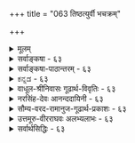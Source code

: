 +++
title = "063 तिष्ठत्युर्वी भचक्रम्"

+++
<details><summary>मूलम्</summary>

तिष्ठत्युर्वी भचक्रं पवनरयवशाद्भ्राम्यतीत्युक्तमाप्तैर्भ्रान्तैः कॢप्तं त्रिलोकीभ्रमणमिह तथा मेदिनीभ्रान्तिपातौ ।  
तद्भ्रान्तौ प्राक्प्रतीचोः प्रसजति पतने पत्रिणोस्तारतम्यं पाते गुर्व्यास्तु तस्याः प्रलघु दिवि समुत्क्षिप्तमेनां न यायात् ॥ ६३ ॥
</details>

<details><summary>सर्वाङ्कषा - ६३</summary>

पृथिवीतत्त्वनिरूपणप्रसक्त्या पृथिवीगोलमधिकृत्य, पुराणोक्तमनुवदति - तिष्ठतीत्यादि । **उर्वी** = भूमिः **तिष्ठति** = स्थिरा एकत्र तिष्ठति । **भचक्रम्** = ग्रहतारानक्षत्रादिगणः **पवनरयवशात्** = मरुद्वेगवशात् **भ्राम्यति** = परिभ्रमते इति आप्तैः पुराणकारैः उक्तम् । भ्रान्तैः कैश्चित् **इह** = एतद्विषये **त्रिलोकीभ्रमणम्** = त्रैलोक्याः : भ्रमणम् **क्लृप्तम्** = कल्पितम् । तथा **मेदिनीभ्रान्तिपातावपि** = आर्यभटादिसंमतः भूभ्रमणवादः, जैनोक्तः भूपतनवादश्च भ्रान्तैः क्लृप्तौ । भूभ्रमणपक्षे दोषं प्रदर्शयति - तद्भान्तावित्यादि । **तद्भ्रान्तौ** = भुवः भ्रमणे **पत्रिणोः** = पक्षिणोः **प्राक्प्रतीच्योः** = प्राग्दिशि, प्रत्यग्दिशि च **पतने** = डयने तारतम्यं प्रसजति ॥ 

अयमर्थः - भूभ्रमणवादिनो हि वदन्ति भूमिः पश्चिमदिशः पूर्वां दिशं भ्रमतीति । एवं तर्हि, द्वौ पक्षिणौ, युगपत् आकाशमुत्पत्योपरि गतौ । ततः तयोरेकः प्राग्दिशम्, अपरश्च प्रत्यग्दिशं चाभिमुखीकृत्य युगपत् यदा डयेताम्, तदा पक्षिणोः उपर्याकाशे स्थितत्वात् भूमेश्च पूर्वदिगभिमुखं भ्रमणात्, पूर्वदिशं प्रति गतः पक्षी स्वलक्ष्यं कदापि न प्राप्नुयात्, भूमेः पूर्वदिशि वेगेन भ्रमणे पक्षिणा तल्लक्ष्यप्राप्तेः असंभवात् । प्रत्यग्दिगभिमुखं गतस्तु पक्षी, विनैव पश्चिमदिग्गमनं स्वयमेव स्वलक्ष्यं प्राप्नुयात् । यावदयमाकाशे क्षणं 

64. 

115. 

[ ज्योतिश्शास्त्रादीनां मर्यादा ] 

ज्योतिश्शास्त्रं पुराणाद्यपि न हि निगमग्राह्यमन्योन्यबाध्यं 

विद्यास्थानं तु सर्वं प्रतिनियतनिजोपक्रियांशे प्रमाणम् । तात्पर्यं तर्कणीयं तदिह बहुविदा भूपरिध्यादिभेदे [दैः] 

दुर्ज्ञानं सर्वथा यन्मुनिभिरपि, परैस्तत्र तूदासितव्यम् ॥64॥ 



तिष्ठति तावत्येव भूमिः भ्रममाणा, तत्पक्षिलक्ष्यं स्वयमेव तस्य सुगमं कुर्यात् । एकस्य स्वलक्ष्याप्राप्तिः, अन्यस्य विनैव गमनं स्वलक्ष्यप्राप्तिरिति तयोः पतने तारतम्यं भवेत् । न चैतत् दृश्यते । अतः भूभ्रमणवादो न युक्त इत्याशयः ॥ 



इदानीन्तनैस्तु विज्ञानिभिः, केवलं भूमिः न भ्रमति; किन्तु भूमेः परिसरायमाणः उपरितनवायुमण्डलभागोऽपि तया सह भ्रमति । अतः न तारतम्यमित्युच्यते । अत्राचार्यैः वायुमण्डलरहितकेवलभूभ्रमणवादः खण्ड्यते । भूपतनवादे दोषं 

इत्यादि । **गुर्व्याः** = अधिकगुरुत्ववत्याः **तस्याः** = पृथिव्याः पाते तु सदाधःपतने तु **दिवि** = आकाशे **समुत्क्षिप्तम्** = पुरुषेण उपरि क्षिप्तंं **प्रलघु** = पृथिव्यपेक्षयात्यन्तन्यूनगुरुत्ववत् लोष्टादि **एनाम्** = भुवम् न **यायात्** = कदापि न प्राप्नुयात् । भूमेः अत्यन्तगुरुत्वात्, लोष्टादेरत्यन्तलघुत्वात्, उपरिक्षिप्तं लोष्टं यावदधः पतति, तावत्येव भूमेः बहुदूरमधः पतनात्, तल्लोष्टं कदापि भुवं न प्राप्नुयात् ॥ 

वस्तुतस्तु - आचार्यैः भूगोलनिर्णयाख्यः स्वतन्त्रो लघुग्रन्थः कश्चित् पुराणानुसाराद्विरचितः । विष्णुपुराणादिपुराणप्रक्रियामनुसृत्य तत्र वर्णितम् । पौराणिकी प्रक्रिया हि भूमेः परितः सप्तसागरादिकं वर्णयति । तदत्यन्तं प्रत्यक्षादिविरुद्धम् । भूमेर्गोलरूपतायाः आर्यभटादिभिः ज्योतिष्कैरप्यङ्गीकारात्, सप्तसागरादीनां भूमावेव एतैर्निरूपणाच्च खगोलशास्त्राननुगुणमप्येतत् । अतश्च यद्यपीदम् इदानीन्तनवैज्ञानिकदृष्ट्या न समर्थनीयं भवेत्; अथापि पौराणिकी प्रक्रिया अबद्धा इति न भ्रमितव्यम् । योगशास्त्ररहस्यज्ञानां सा प्रक्रिया सुगमा स्यात् । आचार्यैरपि योगशास्त्रप्रक्रिययैव वर्णितमिति मन्तव्यम् । अधिकमत्राप्रस्तुतम् ॥ ६३ ॥
</details>


<details><summary>सर्वाङ्कषा-पाठान्तरम् - ६३</summary>

पृथिवीतत्त्वनिरूपणप्रसक्त्या पृथिवीगोलमधिकृत्य, पुराणोक्तमनुवदति - तिष्ठतीत्यादि । उर्वी = भूमिः तिष्ठति = स्थिरा एकत्र तिष्ठति । भचक्रम्‌ = ग्रहतारानक्षत्रादिगणः पवनरयवशात्‌ = मरुद्वेगवशात्‌ भ्राम्यति= परिभ्रमते इति आप्तैः पुराणकारैः उक्तम्‌ । भ्रान्तैः कैश्चित्‌ इह = एतद्विषये त्रिलोकीभ्रमणम्‌ = त्रैलोक्या: भ्रमणम्‌ क्लृप्तम्‌ = कल्पितम्‌ । तथा मेदिनीभ्रान्तिपातावपि = आर्यभटदिसंमतः भूभ्रमणवादः, जैनोक्तः भूपतनवादश्च भ्रान्तैः क्लृप्तौ । भूम्रमणपकषे दोषं प्रदर्शयति - तद्भ्रान्तावित्यादि । तदभ्रान्तौ = भुव: भ्रमणे पत्रिणोः = पक्षिणोः प्राक्प्रतीच्योः = प्राग्दिशि, प्रत्यग्दिशि च पतने = डयने तारतम्यं प्रसजति ॥   
अयमर्थः - भूभ्रमणवादिनो हि वदन्ति भूमिः पश्चिमदिशः पूर्वा दिशं भ्रमतीति । एवं तर्हि, द्वौ पक्षिणौ, युगपत्‌ आकाशमुत्पत्योपरि गतौ । ततः तयोरेकः प्राग्दिशम्‌, अपरश्च प्रत्यग्दिशं चाभिमुखीकृत्य युगपत्‌ यदा डयेताम्‌, तदा पक्षिणोः उपर्याकाशो स्थितत्वात्‌ भूमेश्च पूर्वदिगभिमुखं भ्रमणात्‌, पूर्वदिशं प्रति गतः पक्षी स्वलक्ष्यं कदापि न प्राप्नुयात्‌, भूमेः पूर्वदिशि वेगेन भ्रमणे पक्षिणा तल्लक्ष्यप्राप्तेः असंभवात्‌ । प्रत्यग्दिगभिमुखं गतस्तु पक्षी, विनैव पश्चिमदिग्गमनं स्वयमेव स्वलकक्ष्यं प्राप्नुयात्‌ । यावदयमाकाशे क्षणं तिष्ठति तावत्येव भूमिः भ्रममाणा, तत्पक्षिलक्ष्यं स्वयमेव तस्य सुगमं कुर्यात्‌ । एकस्य स्वलक्ष्यप्राप्तिः, अन्यस्य विनैव गमनं स्वलक्ष्यप्राप्तिरिति तयोः पतने तारतम्यं भवेत्‌ । न चैतत्‌ दृश्यते । अतः भूभ्रमणवादो न युक्त इत्याशयः ॥   
इदानीन्तनैस्तु विज्ञानिभिः, केवलं भूमिः न भ्रमति; किन्तु भूमेः परिसरायमाणः उरपरितनवायुमण्डलभागोऽपि तया सह भ्रमति । अतः न तारतम्यमित्युच्यते । अत्राचार्यैः वायुमण्डलरहितकेवलभूभ्रमणवादः खण्ड्यते । भूपतनवादे दोषं प्रदर्शयति - पात इत्यादि । गुर्व्याः = अधिकगुरुत्ववत्याः तस्याः = पृथिव्याः पाते तु = सदाधःपतने तु दिवि = आकाशे समुत्क्षिप्तम् = पुरुषेण उपरि क्षिप्तं प्रलघु = पृथिव्यपेक्षयात्यन्तन्यूनगुरुत्ववत्‌ लोष्टादि एनाम्‌ = भुवम्‌ न यायात्‌ = कदापि न प्राप्नुयात्‌ । भूमेः अत्यन्तगुरुत्वात्‌, लोष्टदेरत्यन्तलघुत्वात्‌, उपरिक्षिप्तं लोष्टं यावदधः पतति, तावत्येव भूमेः बहुदूरमधः पतनात्‌, तल्लोष्टं कदापि भुवं न प्राप्नुयात्‌ ॥   
वस्तुतस्तु - आचार्यैः भूगोळनिर्णयाख्यः स्वतन्त्रो लघु्ग्रन्थः कश्चित्‌ पुराणानुसाराद्विरचतः । विष्णुपुराणादिपुराणप्रक्रियामनुसृत्य तत्र वर्णितम्‌ । पौराणिकी प्रक्रिया हि भूमेः परितः सप्तसागरादिकं वर्णयति । तदत्यन्तं प्रत्यक्षादिविरुद्धम्‌ । भूमेर्गोळरूपतायाः आर्यभटदिभिः ज्योतिष्कैरप्यङ्गीकारात्‌, सप्तसागरादीनां भूमावेव एतैर्निरूपणाच्च खगोळशास्त्राननुगुणमप्येतत्‌ । अतश्च यद्यपीदम्‌ इदानीन्तनवैज्ञानिकदृष्ट्या न समर्धनीयं भवेत्‌; अथापि पौराणिकी प्रक्रिया अबद्धा इति न भ्रमितव्यम्‌ । योगशास्त्ररहस्यज्ञानां सा प्रक्रिया सुगमा स्यात्‌ । आचार्यैरपि योगशास्त्रप्रक्रिययैव वर्णितमिति मन्तव्यम्‌ । अधिकमत्राप्रस्तुतम्‌ ॥ ६३ ॥
</details>


<details><summary>ಕನ್ನಡ - ६३</summary>

78

63

\-

[de 63

3

[भूगोळ स्थितिवर्णनॆ]

तिष्ठत्युर्वि भचक्रं पवनरयवशात् भ्राम्यतीतुमा फ्रान्स् क्लप्तं त्रिलोकीभ्रमणमिह तथा मेदिनीज्रा पात् तद्वा प्राक् प्रतीचोः प्रसजति पतने पत्रि स्तारतम्यं पाते गुर्व्यास्तुतस्याः प्रलघु दिवि सनत् क्षिप्तमेनां न याया

पृथिविय विचारदल्लि ई भूगोळद विचारवन्नु पौराणिक प्रक्रि यॆयल्लि हेळुत्तारॆ - उर्नि तिष्ठति -ई भूमियु स्थिरवागि ऒन्दे ऎडॆयल्लि निन्तिदॆ. भचक्रं पवनरयवशात् भ्रामति इति आति उक्तं - नक्षत्रादि मण्डलगळु वायुवेगद वशदिन्द तिरुगुत्तिदॆ ऎन्दु आप्तराद व्यासादिगळु हेळिरुवरु. इह त्रिलोकीभ्रमणं फ्रान्स् क्लप्त-ई विषयदल्लि मूरु लोकवू सेरि तिरुगुत्तिदॆ ऎन्दु भ्रान्तरादवरिन्द निरूपिसल्पट्टिदॆ. तथा मॆदिनीभ्रानिपात् – हागॆये भूमि मात्र तिरुगुत्तिदॆ ऎन्दू, भूमि सदा कॆळगॆ बीळुत्तिरुत्तदॆ ऎन्दू सह भ्रान्त जनरु हेळुवरु. इवुगळल्लि मॊदलनॆय पक्षवे पुराणादि प्रसिद्धवाद्दरिन्द उळिद पक्षगळन्नु निराकरिसुत्तारॆ- तब्बानि पत्रिको प्राक् प्रतीचोः पतने तारतम्यं प्रसजति भूमि तिरुगिदरॆ ऎरडु पक्षगळु पूर्वपश्चिम दिक्किनल्लि हारिदाग गुरियन्नु मुट्टुवुदरल्लि कालतारतम्य बरबेकागुत्तदॆ.

भूमि तिरुगुत्तिदॆ ऎम्ब पक्षदल्लि - ऒन्दे समयदल्लि ऒन्दु पक्षि पूर्वदिक्किनल्लिरुव तन्न गुरिगू, मत्तॊन्दु पक्षि पश्चिम दिक्किनल्लिरुव तन्न गुरिगू हारिदरॆ, ऎरडु पक्षिगळु आकाशक्कॆ हारिदाग, अष्टरल्लि भूमि पश्चिमदिन्द पूर्वद कडॆगॆ तिरुगुत्तिरुवुदरिन्द पश्चिम दिक्किनल्लिद्द गुरियु पक्षि इरुव जागक्कॆ तानागिये बन्दु बिडबेकागुत्तदॆ. पूर्वदिक्किनल्लिद्द गुरियु मत्तष्टु पूर्वक्कॆ सरिदु आ पक्षि तन्न गुरियन्नु तलपुवुदे तड वाग बेकागुत्तदॆ. आद्दरिन्द भूभ्रमणवाद सरियल्ल.

3

8

गुर्वाः तस्याः पाते तु दिवि समुत् क्षिप्तं प्रलघु एनां नयाया तुम्बा भारवाद आ भूमि कॆळगॆ बीळुत्तिरुत्तिदॆ ऎम्ब पक्ष दल्लन्तु आकाशक्कॆ ऎसॆयल्पट्ट भूमिगिन्तलू हगुरवाद कल्लु मुन्तादवु भूमियन्नू तलुपदे होगबेकागित्तु. मेलक्कॆ ऎसॆद कल्लु भूमि यन्नु मुट्टुवुदरॊळगॆ भूमि कॆळगडॆ होगिबिडुवुदरिन्द आ कल्लु भूमियन्नु तलुपलु साध्यवे इल्ल. ॥ ६३ ॥
</details>


<details><summary>वाधूल-श्रीनिवासः गूढार्थ-विवृतिः - ६३</summary>

तिष्ठत्युर्वीति । त्रिलोकीभ्रमणमिति । [भुवः?] प्राङ्मुखतया भ्रमणं, अन्तरिक्षस्वर्गयोस्तु प्रत्यङ्मुखतयेति द्रष्टव्यम् । एवं हि सति प्राग्भागे दृष्टानां प्रत्यग्देशदर्शनमुपपद्यते । अपेक्षितस्यान्यथैव सिद्धेरिति । पूर्वभागदृष्टग्रहादिपरभागदर्शनस्य ग्रहादिभ्रमणेनैवोपपत्तेरित्यर्थः । अनुलोमगतिर्नौस्थ इत्यादीति । यथा नौकास्थः पुरुषो जलप्रवाहानुलोमगतिस्तीरस्थान् निश्चलानपि वृक्षादीन् प्रतिलोमगतिमतः पश्यति - तथा भूमौ वम्भ्रम्यमाणायां तत्स्थान् (वियत्स्थान्?) निश्चलानपि ग्रहादीन् वम्भ्रम्यमाणान् पश्यन्ति । अतो भूमेरेव भ्रमणम्, नान्तरिक्षादेरित्यर्थः । किं नश्छिन्नमिति । न किञ्चिदित्यर्थः । तारकासु क्रियानुपलम्भेऽपि कथं भ्रमणकल्पनमित्यत आह - ताराभ्रमणेति ॥ ६३ ॥
</details>


<details><summary>नरसिंह-देवः आनन्ददायिनी - ६३</summary>

प्रसङ्गस्सङ्गतिरित्याह - भूप्रसङ्गादिति । तदनुसारिभिश्चेति । आर्यभटादिभिश्चेत्यर्थः । हिरण्म(ण्य)येनेति - देव आयातीत्यागमनादिकं भचक्रभ्रमणानुगुणमिति भावः । उपलम्भश्च भूम्याः स्थिरतया भचक्रस्य गतिमत्त्वेनेत्याह - अस्मिन्निति । ज्योतिश्शास्त्रे चायं पक्षः स्वीकृत इत्याह - कक्षीकृतश्चायमिति । तदेवाह - यथेति । उदयास्तमयनिमित्तं उदयास्तमयार्थम् । लङ्कायाः पश्चिमगस्संग्रहः । भचक्रस्य हि लङ्काद्वीपस्थान् प्रति पश्चिमगतयोपलब्धिरिति सम्प्रदायः । भपञ्जरः - भचक्रम् । नित्यप्रवहेण - सदागतिमता । वायुना क्षिप्तः परिभ्रमतीत्यर्थः ।  
नित्यं त्रिलोकी भ्रमति श्रुतिवाक्यानुसारतः ।  
अतो भचक्रं भ्रमति विपरीतं ग्रहान्वितम् ॥  
गणितैकदेशिमतमनुवदति - कैश्चिदिति । भ्रमणेनोपर्यधोभावे देवगवानामुत्तानतासम्भवादुत्तानत्वं भ्रमणे लिङ्गमिति भावः । यथा स्वयमिति - 'उत्ताना ह वै' इत्यादेः 'प्रजापतिरात्मनो वपामुदक्खिदत्' इत्यादिवदर्थवादतयाऽन्यपरत्वादिति भावः । अपेक्षितस्येति - उदयास्तमयादेरित्यर्थः । यद्वा उत्तानादिवाक्यनिर्वाहस्येत्यर्थः । निर्वाहस्तूक्त एव ।   
अनुलोमगतिर्नौस्थः यद्वज्जन्तुश्चरति भूमध्ये ।  
नित्यं भ्राम्यति भूमिः नित्यप्रवहेण वायुना नुन्ना ॥  
इति ज्योतिश्शास्त्रैकदेशिनां मतं;  
निराधारा भूमिः नित्यमधःपातिनी यस्मात् ।  
इति जैनमतं च दूषयितुमनुभाषते - अत्रानुलोमगतिरित्यादिना ।  
भूभ्रमणपक्षे दूषणमाह - तत्रोत्क्षिप्ता इति । यत्र स्थितेनोत्क्षेपः कृतः भ्रमणे सति तदन्यदेशस्यैव तदाकाशऋजुप्रदेशत्वात् तदन्यदेशे पतनं स्यात् । प्रायदेशपतनार्थं क्षिप्तस्य पाषाणादेः इषुयन्त्रक्षिप्तपाषाणादिवत् क्षेपः परभागे पातप्रसङ्गश्चेत्यर्थः । उड्डीनाश्चेति - तीव्रतरं भ्रमणेन प्रतिक्षणं कुलायादिपुरो धावन्ने(न्नि)वानुधावता दूरस्थ एव स्यादित्यर्थः । प्रत्यङ्मुखं पततामिति - यत्र पक्षी तत्र कुलायादेस्सन्निध्यसम्भवादिति भावः । प्राङ्मुखमिति - उद्देश्यदेशस्य पूर्वन्यायेन दवीयस्त्वादिति भावः । ननु शरविह(शरतर)ङ्गादि क्षिप्तं तीव्रतरेण वायुना नोदनात् यत्र स्वगन्तव्यदेशः तत्र गच्छतीति नैते दोषा इति शङ्कते - शरविहङ्गादीनामिति । तथाविधस्येति - तथाच पूर्वोक्तदोषास्स्युरिति भावः । तदङ्गीकारे बाधकमप्याह - सर्वेषामिति । आकाशसंचारिणामित्यर्थः । तदेवोपपादयति - यौ हीति । किञ्च भूभ्रमणे कारणाभावमप्याह - किञ्चेति । शास्त्रदृष्टविरुद्धकल्पनेऽपि भुव एव तादृशभ्रमणसामर्थ्यं कल्प्यतां किं तादृशवायुनेत्याह - भुव एवेति । किं नश्छिन्नमिति - भूभ्रमणस्याभीष्टस्य सिद्धत्वादिति भावः । उपलम्भेति - भुवः स्थैर्यस्योपलम्भादित्यर्थः । अत एवेति -उपलम्भविरोधादेवेत्यर्थः । ननु तर्हि भचक्रभ्रमणमपि न स्यादित्यत्राह - ताराभ्रमणादेरिति । इदमुपलक्षणम् - तारादेर्विदेशप्राप्तिश्च दृश्यत इति भ्रमणलिङ्गं तत्रास्ति; न च भूभ्रमणे लिङ्गं वास्तीति भावः । ननु तारादेः देशान्तरस्थतया दर्शनं न तल्लिङ्गं भवितुमर्हति; भूभ्रमणेन द्रष्टुः विप्रकर्षमात्रादपि तत्प्रतीतेरिति चेन्न; तारादेर्देशान्तरस्थताज्ञानं तत्रैव गतिमनुमापयति । परामर्शस्य स्वविषयसमानाधिकरणस्यै(णतयै)वानुमापकत्वात् । स्थिरस्य पर्वतादेर्निकटदृष्टस्य दूरे दृष्टिस्तु न पर्वतस्य गतिमनुमापयति; तत्र द्रष्ट्रुर्गतिमत्त्वस्य प्रत्यक्षदृष्टत्वेन अन्यथासिद्धत्वात् न च तारादेरनेकस्य भ्रमणकल्पनागौरवम्; चक्रस्यैकस्यैव भ्रमणकल्पनादिति भावः । तद्भ्रान्ताविति मूलस्य प्राक्प्रतीचोः पत्रिणोः पतने तारतम्यं - व्यत्यासः प्रसजति - प्राक्पततः पश्चिमत्वं प्रत्यक्पततः प्राज्ञं प्रसजतीत्यर्थः । ननु पतनस्य प्रामाणिकत्वे दोषः कथञ्चित्परिहर्तव्य इत्यत्राह - अयं भाव इति । पतने प्रमाणाभावादिति भावः । नन्वनमानमेव प्रमाणमित्याह -गुरुत्वात्पतनस्येति । गुरुत्वेऽपि दृढतरबद्धस्य पतनाभावाद्व्यभिचार इति भावः । प्रतिबन्धकाभावविशेषितं गुरुत्वं पतनलिङ्गमिति चोदयति - निरालम्बे इति । निरवधित्वं - सन्ततपतनहेतुः । तथा च सर्वदा निरालम्बत्वे सति गुरुत्वात् सन्ततपतनमनुमीयत इत्यर्थः । हेत्वसिद्धिमाह - वासुदेवस्येति -  
वासुदेवस्य वीर्येण विश्रुतानि महात्मनः ।  
इति विष्णुपुराणादौ भूम्यदेर्विधृरतत्वप्रतीतेरित्यर्थः । प्रमाणाभावमुक्त्वा बाधकतर्कमप्याह - भूपतने चेति । उत्क्षिप्तशिलादेः पतनेन भूप्रदेशप्राप्तिसमयेऽन्धकूपादौ प्रथमपतितशिला(तल)वत् भुवोऽतिवेगेनाधःपातात् पश्चात्पतच्छिलायाः प्राक्पतच्छिलाप्राप्त्यभाववत् भूप्राप्तिरेव कदाऽपि न स्यादिति भावः । ननु प्रथमं पतत्तृणादितः पश्चात्क्षिप्तपाषाणादिकं पतनकाल एव वेगातिशयात्प्राप्तप्नुवद्दृष्टमित्यत्राह - गौरवप्रकर्षेति । नन्वत्यन्तगुरुभूतस्यापि पोतस्य जलधेः पतनं मन्दं दृश्यते; वालुकायास्तु लघीयस्याः शीघ्रं दृश्यत इति कथमपहास्यता? इत्यत्राह - पोतवालुकेति । तत्र युक्तं गुरुतरस्यापि पोतस्य पृथुतया जलेन प्रतिबन्धात् पतने वेगाभावः; न चात्र तथा प्रतिबन्ध इति भावः । नन्वत्राप्युपष्टम्भकमस्त्वित्यत्राह - तत्कल्पने चेति । तथाच गौरवमिति भावः । ननु वायुविशेष उपष्टम्भकनिरपेक्ष उपष्टम्भको भवत्वित्यत्राह - वायुविशेषस्येति । वायुविशेषस्योपष्टम्भकस्य कल्पनापेक्षया स्वभावादवस्थानं कल्प्यताम्! लाघवात् इत्याह - तदिहेति । भवद्भिः किमिति नाभ्युपगम्यते? इत्यत्राह - आगमानविधायिनामिति । सोपधानं-कूर्मदिग्गजनागराजादिशरीरद्वारकम्; सङ्कल्पमात्रेण च धृतिरित्यर्थः । ये तु शैवाः -  
सामुद्राम्भसि विन्यस्तकर्परस्था तु मेदिनी ।  
संक्षोभं सा तु नायाति तरङ्गावर्तसंकुला ॥  
इत्याहुः; तन्मतमनुवदति - अत एवेत्यादिना । दूषणमाह - कर्परस्यापीति । बाधकं परिहरति - चतुरुदधीति । ये चेति - वायुतेजसोरुत्पतनस्वभावत्वात् भूजलयोः पतनस्वभावत्वात् परस्परकार्यप्रतिबन्धेनावस्थानमित्यर्थः । तेषामिति - दृश्यमानस्य भूपिण्डस्य पृथिवी - भूयस्त्वेन भूतान्तरावयवसमत्वादिति भावः ।   
'उभयोर्भूम्रा ध्रुवयोः विधृतेयमयस्कान्तनित्या भूः ।  
इति ज्योतिर्मतमनूद्य दूषयति - अन्ये इत्यादिना । मरीचिसिद्धान्तं दूषयति - केचिदित्यादिना । भूगोळस्य पिण्डस्य मध्यदेशः कठिनीभूतपिण्डाकारेण परितश्च घनीभूतो भूगोळो मध्यस्थसौरमण्डलकसौरप्रभान्यायेन वर्तते । तन्मध्यस्थकठिनप्रदेशन्यस्तचरणास्तदभिमुखाश्च सर्वे जन्तवो वर्तन्ते । अत एव सर्वेषामुपर्यधोभावबुद्धिः नरामराणां भवति । भूलोकादयश्च तदाश्रिता । तथाच कदम्बग्रन्थिः केसरपरिवृत इव कठिनीभूतभूगोळमध्यदेशो जन्तुवर्ग (लोक) परिवृतो भवति । जन्तूनामपि पततां पतनमपि भूगोळमध्यभूतकठिनप्रदेशाभिमुखमेव । 'तेषां च भूम्यंशभूतानां न तत्र भूमध्यभागे प्रवेशः । काठिन्येन निबिडतया परिसरप्रदेश इवावकाशाभावादित्यर्थः । अत इति - यतोऽवकाशे नास्ति महापृथिव्याः ततो न पतनमित्यर्थः । अवकाशाभावे हेतुः - तामपेक्ष्येति । यथा भवतां प्रकृतिरघ उपरि (तः) च व्यापिनी ततोऽतिरिक्तप्रदेशो न; तथा भुवः सर्वत इत्यर्थः । भूगोळमध्य एव ज्योतिश्शास्त्रे पातालादय उपदिष्टा इति पक्षान्तरेऽपि शास्त्रविरोधस्समान इत्याह - यत्त्विति । तदिदमिति - तस्यान्यपरत्वेन *लोकोपदेशपरत्वाभावादित्यर्थः ॥ ६३ ॥  
 भूभ्रमणादिवादभङ्गः ।
</details>



<details><summary>सौम्य-वरद-रामानुज-गूढार्थ-प्रकाशः - ६३</summary>

तिष्ठतीति । हिरण्ययेनेति । हिरण्मयेनेत्यर्थः । न च गणितादिविरोध इति । 'उत्ताना हवा' इति । 'देवगवा' इति ग्रहनक्षत्रादिकमुच्यते । यदि स्थिरतयैवेत्यादि वाक्यानुसारात् । अनुलोमगतिरित्यादि । पोतवालुकादिन्यायस्त्विह दुर्वच इति । यथा पोतस्यातिगुरुत्वेऽपि जले पतनं नास्ति, वालुकायास्तु अल्पगौरवेऽपि पतनम् - तथा भूरजसोर्वक्तुं न शक्यमिति भावः ॥ ६३ ॥
</details>


<details><summary>उत्तमूरु-वीरराघवः अलभ्यलाभः - ६३</summary>

चलस्य तमसः पृथिव्यन्तर्भावो न्यरूपि । महापृथिवी त्वचलैवेति निरूपयन् तस्याः भ्रमणपक्षं  
कतिपयकार्तान्तिकाद्यादृतम्, जैनीयं पतनपक्षञ्च निरस्यति तिष्ठतीति । वैदिकसिद्धान्तोऽयं, यत् भूः स्थिरा, ग्रहनक्षत्राणि भ्रमन्तीति । भचक्रपदं ग्रहाणामप्युपलक्षणम् । त्रिलोकीभ्रमणमिति । वेदवाक्यतात्पर्याग्निहणात् भ्रान्ताः केचित् वैदिकाः । तैः उत्ताना वै इत्यादि वाक्यतस्त्रिलोकीभ्रमणं तर्कितम् । तथा त्रिलोकीविषय इव मेदिनीविषये भ्रान्तैः कैश्चित् भ्रमणम् अन्यैः पतनञ्च कॢप्तम् । न केवलमनेकाप्तग्रन्थविरोधात् भ्रान्तिपातपक्षयोः भ्रान्तकॢप्तत्वनिश्चयः, किं तु सत्तर्कविरोधादपीति क्रमेण तृतीयतुरीयपादाभ्यामाह तदिति । प्राक्प्रतीचोरिति पक्षिविशेषणम्, स्त्रीलिङ्गाभावात् विशेषणपदत्वाच्च । प्राग्दिग्गतस्य पक्षिणः प्रत्यग्गामिनः पतनं - डयनं वेगेन कर्तव्यं न स्यात् । प्रतीचीगतस्य प्राग्गामिनः पक्षिणश्च डयनं वेगाधिपयेऽपि कार्यकरं न स्यादित्यर्थः । विवरणं वृत्तौ । जैनोक्तपातपक्षे दोषमाह पाते इति । गुर्व्यास्तस्याः - उर्व्याः गुरत्वादेवातिशयितादतिवेगेनाधःपाते तावद्वेगशून्यं वियति क्षिप्तं शिलादिकं पुनर्भूमिं प्रति पतदपि न तां प्राप्नुयादित्यर्थः ।  
हिरण्ययेन - हिरण्मयेन रथेन देवः सविता आयातीत्याद्यर्थकश्रुत्यादिभिः ग्रहादिगमनं भूमिस्थैर्गमनं विना लभ्यत्वञ्च गम्यते । अतः श्रुत्यनुसारिप्रमेयबोधनात् आप्तिः - आप्तता पुराणादि - कर्तॄणाम् । सर्वजनक्रियमाणसाक्षात्कारानुरोधित्वाच्च स्वपक्षस्य विश्वसनीयतेत्याह अस्मिन् पक्ष इति । गणितादीति । ज्योतिर्विदां व्याप्यव्यापकभावापन्नसकलकालगणनतत्फलव्यवस्थादिकं मुख्यम् । न तद्विरोधोभूस्थैर्यपक्षे । अथापि सूर्यादिज्योतिर्विषये ज्योतिर्विद्वचनस्यैव श्रद्धेयतमत्वात् बहिरङ्गं पुराणादिकमित्यत्राह कक्षीकृतश्चेति । ज्योतिर्वित्सु भूस्थैर्य-भचक्रभ्रमणवादिनामपि सद्भावात् ज्योतिःपुराणोभयानुसरणमेव श्रेय इति भावः । विष्णुपुराणे ध्रुवस्याधिपतेः स्थानं सूर्यादिभ्रमणं तस्य नानाविधवाय्वन्तर्गतप्रवहाख्यवायुकृत्वादिकं विस्तरेणाऽऽख्यायि । उदयेति । प्रवहाख्यवायुना उदयास्तमयनिमित्तं यथातथा प्ररितस्सन् भ्रमति लंकास्थानस्य समपश्चिमगः - साक्षात्पश्चिमदिग्गमी ग्रहनक्षत्रगण इत्यर्थः ।  
उत्ताना इति । देवलोकस्य भ्रमणस्वीकारे सत्येव तत्रत्यानां गवां तल्लोकोपरितनभागस्य भ्रमणवशादधोदेशप्राप्तिदशयां देशान्तरस्थैरुत्तानतया गमनं लक्ष्येतेति भावः । स्वयं भ्रामयन्तः - देहभ्रमणं कुर्वन्तः । स्थिरतयैव दृष्टानामिति । न ह्यादित्यादयो गच्छन्तोऽस्माभिरालक्ष्यन्ते । किं तु स्थिरतया । अत एवाऽऽदित्ये व्रज्यावान्, पूर्वभधःस्थितत्वे सति सम्प्रति उपरि दृश्यमानत्वादिति गत्यनुमानं दार्शनिकैरुक्तम् । अपेक्षितस्य - सूर्यचन्द्रभूसंनिर्षविप्रकर्षदक्षिणोत्तरायनादि तत्तत्कालव्यवस्थादेः । अनुलोमेति । 'अनुलोमगतिर्नौस्थः पश्यत्यवलं विलोमगं यद्वत् । अचलानि भानि तद्वत् रामपश्चिमगानि लंकायाम् इति श्लोकः । यथा प्राग्दिशं गच्छन्त्यां नौकायां स्थितः अचलान् अन्यत्र स्थितान् प्रत्यग् गच्छत इव पश्यति, तथा भूमिस्थितो नक्षत्राणि अचलानि पश्चिमगानि पश्यतीत्यर्थः । अनेन नक्षत्रादेरचलत्वं भूम्याः प्राग्दिशं प्रति गन्तृत्वञ्च सिद्धम् ।  
सर्वमिदं भ्रान्तैः कॢप्तमित्येतत् तर्कविरोधप्रदर्शनेनाप्युपादयितुमारभते इषीकेति । इषीका प्रोतात्रिका - காற்றாடி । उप्क्षिप्ताः - धनुरादितो मुक्ताः नभोगताः शरशिलाशकलादयः ।  
कथमिति । अतिवेगेन तद्भूप्रदेशस्य दूरं प्राग्दिशं प्रति गतत्वात् । ज्योतिषां प्रत्यग्गमनदर्शनात् तद्भ्रमत्वोपपादनाय भुवः प्राचीगमनस्यैव वक्तव्यत्वादिति भावः । कुलायं - स्वनीडम् । पततां - इयमानानां तेषां - पक्षिणाम् । गन्तव्यानीति । गन्तव्याः प्रतीच्यदेशा इत्यर्थः । प्रतिगच्छेयुः - आगच्छेयुः । न संनिकृष्येरन्निति । गन्तव्यानीति कर्तृपदस्यानुषंगः । दक्षिणेति । प्राक्प्रत्यग्लक्ष्ययोः दूरत्वासन्नत्वविषये तारतम्येऽपि आर्जवानपायात् तत्त्यागाय दक्षिणोत्तरेत्युक्तम् । उक्तास्तर्कान् सर्वान् परिहरन् प्रत्यातिष्ठते शरेति । उक्तप्रसंगः - उक्तापत्तिः सर्वापि । अनुपलम्भेति । व्योमयानसिन्धुयानादिस्थितानां तद्यानगत्यनुपलम्भवत् एतदनुपलम्भ इति न युक्तम् - आकाशे गच्छतां पक्षिणां स्वयं वायुना नुद्यमानत्वेन पारवश्ये तदनुपलम्भकल्पनायोगात् । प्रतिरोधप्रसंगमेवोपपादयति यो हीति । आवर्तयति - भ्रमयति । प्रतिसरेयुः - प्रतिकूलं सरेयुः., भचक्रभ्रमवायुवत् ।  
पृथिव्याः पूर्वमेव - पृथिवीतः पूर्वकाल एव । यद्यनुपलम्भात् शरविहगादिविषये मारुतो नेष्यते, ज्योतिर्भ्रमणविषयेऽपि स नेष्यताम्; लाघवाच्चेत्यत्राह किञ्चेति । शास्त्रोपलम्भविरोधादिति । शास्त्रविरोधात्, त्वगिन्द्रियागृहीतत्वाच्चेत्यर्थः । भूभ्रमणमते तदभावेऽपि निर्वाहं शिक्षयन् वायुनुद्यमानत्वांशमपि खण्डयति भुव एवेति । शिक्षितमंगीकृत्य संतुष्यन् पृच्छति स्यादेवेति । छिन्नत्वादिति । भ्रमणे दृष्टे हि कार्यात् कारणानुमानम्; तदेव नेत्यर्थः । भूभ्रमणदिव्यज्योतिर्भ्रमणमध्ये लाघवं कुत्रेति विचार्योक्तमपि व्युदस्यति अत एवेति ॥ ६३ ॥
</details>


<details><summary>सर्वार्थसिद्धिः - ६३</summary>

भूप्रसङ्गात्तद्भ्रमणादिपक्षं निराकर्तुं स्वपक्षं तावदाह - तिष्ठतीति ॥ आप्तैः - पुराणादिकर्तृभिस्तदनुसारिभिश्च । आप्तिश्च तेषां "हिरण्मयेन सविता रथेन" इत्यादिश्रुत्यनुसारात् । अस्मिन् पक्षे सर्वलोकोपलम्भस्वारस्यमस्ति । न च गणितादिविरोधः । कक्षीकृतश्चायं पक्षः कार्तान्तिकैरपि । यथाऽऽह आर्यभटः -  
"उदयास्तमयनिमित्तं नित्यप्रवहेण वायुनाऽऽक्षिप्तः । लङ्कासमपश्चिमगो भपञ्जरस्सग्रहो भ्रमति ॥ इति ।  
केश्चित् "उत्ताना ह वै देवगवा वहन्ति" इत्यादिनिर्वहणाय त्रैलोक्यभ्रमणं स्वीकृतम्, तदुपालभ्यते - भ्रान्तैरिति । यथा स्वयं भ्राम्यन्तो बालिशा भुवं भ्राम्यन्तीमभिमन्यन्ते तथेदमिति भावः । यदि स्थिरतयैव दृष्टानां ग्रहनक्षत्राणां भ्रमणं कल्प्यते तदविशेषाद्भुवोऽपि कल्प्यतामिति चेन्न ; अपेक्षितस्यान्यथैव सिद्धेः । अत्र "अनुलोमगतिर्नौस्थ" इत्यादिषु स्थापितस्य भूभ्रमणवादस्य जैनोक्तस्य च भूपतनस्य भ्रान्तिकल्पितत्वमतिदिशति - तथेति । इषीकाप्रोतपत्रिकादिवत्स्वदेशं मुञ्चन्ती द्रुततरमधरोत्तरवृत्त्या भूः भ्रमतीति हि तद्भ्रान्तिपक्षः । अत्रोत्क्षिप्ताश्शरशिलादयः स्वदेशे तदासन्ने वा कथं निपतेयुः, नित्यं च स्वदेशपश्चिमभाग एव तेषां निपातस्स्यात् । उड्डीनाश्च पक्षिणो न कुलायमासीदेयुः, प्रत्यङ्मुखं पततां च तेषां गन्तव्यानि स्वयमपि तृणं प्रतिगच्छेयुः । प्राङ्मुखं गच्छतां तु दुःखेनापि न सन्निकृष्येरन् । एकदेशस्थिते च वर्षति वलाहके मुहूर्तमात्रान्मही शतयोजना सिच्येत । अतिकुशलानामपि धन्विनां दक्षिणोत्तरदिग्देशावस्थितस्थिरलक्ष्यवेधो न स्यात् । शरविहङ्गादीनामपि धरणीसममेव वायुना नोदनान्नोक्तप्रसङ्ग इति चेन्न ; तथाविधस्य प्रबलमारुतस्यानुपलम्भनिरस्तत्वात्, सर्वेषां प्रत्यङ्मुखगतिप्रतिरोधप्रसङ्गाच्च । यो हि महापृथिवीं प्रभञ्जनः प्रसभमार्तयति तं कथं लघीयांसो विहङ्गादयः प्रतिसरेयुः ? किंतु पृथिव्याः पूर्वमेव प्राङ्मुखं दूरमापनीयेरन् ? किंच ज्योतिर्गणभ्रमणहेतुर्मारुतश्शास्त्राभ्यनुज्ञानात् प्रत्यक्षविरोधाभावाच्च संगृह्यते, भूभ्रमणहेतुस्त्वसौ शास्त्रोपलम्भ-विरोधान्न कल्प्यः ; भुव एव वायुवददृष्टवशात्तादृशभ्रमणोपपत्तेः । स्यादेवं किं नश्छिन्नमिति चेन्न ; उपलम्भानुसारस्य छिन्नत्वात् । अत एव अनन्तताराग्रहभ्रमणकल्पनादेकभ्रमणकल्पनं वरमित्ययुक्तम् ; ताराभ्रमणादेरागमिकस्याकल्प्यत्वाच्च । तदेतत्सर्वमभिप्रेत्याह - तद्भ्रान्ताविति । - मूपतने दोषमाह - पात इति । अयं भावः - पातो हि भुवो न तावदुपलम्भागमाभ्याम्, तयोरिह तद्विपरीतत्वात् । नाप्यनुमानतः, गुरुत्वात्पतनस्य प्रतिबन्धके निरोधोपपतेः । निरालम्बने निरवधौ नभसि नित्यं निपतन्तीमलब्धप्रतिष्ठां भुवं कः प्रतिरुन्ध्यादिति चेन्न ; "वासुदेवस्य वीर्येण विधृतानि" इत्यादिना तत्सिद्धेः । भूपतने चोत्क्षिप्ताश्शिलादयो न कदाचिद्भुवं प्राप्नुयुः । गौरवप्रकर्षकाष्ठाभूताद्भूमण्डलादतिलघीयसां रजःप्रभृतीनामधिकपतनकल्पनं चोपहास्यम् ; पोतवालुकादिन्यायस्त्विह दुर्वचः, उपष्टम्भकादिविशेषस्यानभ्युपगमात्, तत्कल्पने च तस्याप्यन्यत्कल्प्यम् इत्यनवस्थानात्, वायुविशेषस्योपष्टम्भकत्वकल्पने तेनैव नित्यमपतनमिति किं न रोचते ? तदिह युक्तिमात्रशराणानां निराधाराऽपि स्वभावादेव तिष्ठति भूमिः । आगमानुविधायिनां तु सर्वाधारेण ब्रह्मणा सोपधानं निरुपधानं च विधृतेति । अत एव पृथिव्याधारस्थिरतरकर्परकॢप्तिर्निरस्ता । कर्परस्यापि निराधारस्य स्थित्यनुपपत्तेः, चतुरुदधिसंक्षोभसहत्वस्य पृथिव्यामेव कल्पयितव्यत्वात् । ये च पतनोत्पतनस्वभावभूतचतुष्टयमयत्वान्न पतति नोत्पतति च भूपिण्ड इत्याहुः, तेषामन्यूनानतिरिक्ततादृशावस्थानोचितपरिमाणैर्भूतैरारब्धः परिदृश्यमानमृच्छिलादिविलक्षणश्चागत्याऽन्य एव भूपिण्ड इत्यादिकल्पना केवलमूहमात्रसिद्धा । अन्ये - दक्षिणोत्तरध्रुवयोरयस्कान्तसमाधिं भूगोले चाय-स्समाधिमारोपयन्ति, ; तेऽपि कल्पनागौरवोपहताः ; भूगोलस्यैव हि अदृशशक्तिकल्पनं युक्तम् ; न तु दवीयसोरात्मस्थितिनिर्वाहसोपक्षयोः ध्रुवयोः । केचिद्भूगोलघनमध्यदेश एव सर्वेषामधोधोदेशः, तदभिमुखदत्तचरण एव स्थलजलचरः सर्वो जन्तुवर्गः । भूमिस्तु तदाश्रिता नानाकेसरपरिवृतकदम्बकुसुमग्रन्थिवन्मक्षिकावृतमधुगोलवच्च तिष्ठति । अमरानराश्च परस्परमधःस्थितान्मन्यन्ते । पतनं च सर्वेषां भूगोलमध्यदेशाभिमुखमेव । पृथिव्यंशास्त्ववकाशालाभान्न तत्र प्रविशन्ति । अतो महापृथिव्या न कदाचित्पतनम्, तामपेक्ष्य कस्यचिदधोदेशस्याभावात् इति । तदेतद्भुवोऽधस्तादुपरि च लोकानुपदिशद्भिश्शास्त्रैरुपरुध्येत । यत्तु - "पातालदेशाः क्षितिगोलमध्ये सप्तोपदिष्टास्तलपूर्वकास्ते" इति, यदपि "मेरुर्योजनमात्रः प्रभाकरो हिमवता परिक्षिप्तः । नन्दनवनस्य मध्ये रत्नमयस्सर्वतोवृत्तः ॥ इत्यादि, तदिदं गणितविसंवादाभावेऽपि शास्त्रान्तरविरुद्धं न कल्प्य न चोपदिष्टमिति श्रद्धातव्यम् ॥ ६३ ॥ इति भूभ्रमणादिवादभङ्गः ॥
</details>
